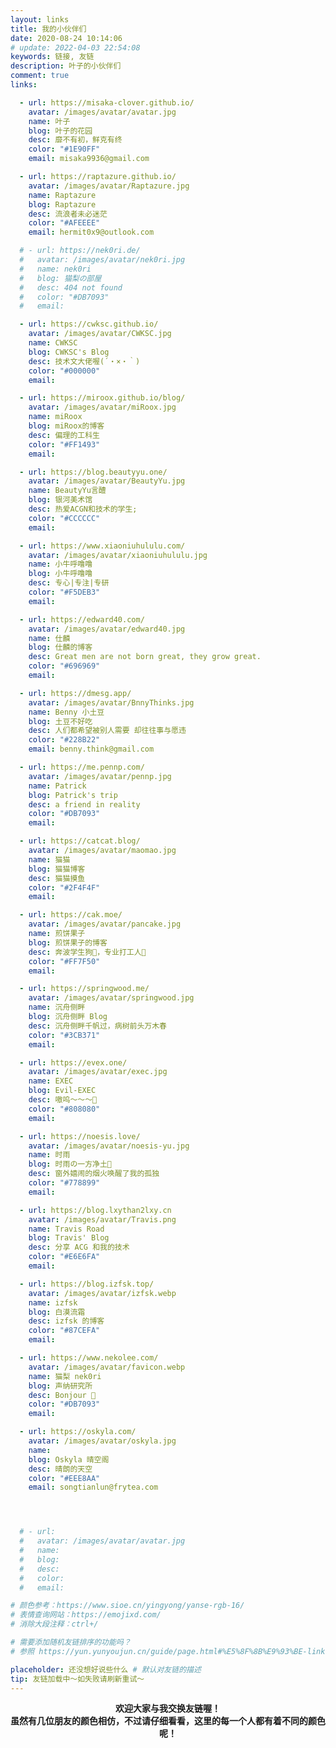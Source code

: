 ```yaml
---
layout: links
title: 我的小伙伴们
date: 2020-08-24 10:14:06
# update: 2022-04-03 22:54:08
keywords: 链接, 友链
description: 叶子的小伙伴们
comment: true
links: 

  - url: https://misaka-clover.github.io/
    avatar: /images/avatar/avatar.jpg
    name: 叶子
    blog: 叶子的花园
    desc: 靡不有初，鲜克有终
    color: "#1E90FF"
    email: misaka9936@gmail.com

  - url: https://raptazure.github.io/
    avatar: /images/avatar/Raptazure.jpg
    name: Raptazure
    blog: Raptazure
    desc: 流浪者未必迷茫
    color: "#AFEEEE"
    email: hermit0x9@outlook.com

  # - url: https://nek0ri.de/
  #   avatar: /images/avatar/nek0ri.jpg
  #   name: nek0ri
  #   blog: 猫梨の部屋
  #   desc: 404 not found
  #   color: "#DB7093"
  #   email: 

  - url: https://cwksc.github.io/
    avatar: /images/avatar/CWKSC.jpg
    name: CWKSC
    blog: CWKSC's Blog
    desc: 技术文大佬喔(´・×・｀) 
    color: "#000000"
    email:

  - url: https://miroox.github.io/blog/
    avatar: /images/avatar/miRoox.jpg
    name: miRoox
    blog: miRoox的博客
    desc: 偏理的工科生
    color: "#FF1493"
    email:

  - url: https://blog.beautyyu.one/
    avatar: /images/avatar/BeautyYu.jpg
    name: BeautyYu言醴
    blog: 银河美术馆
    desc: 热爱ACGN和技术的学生;
    color: "#CCCCCC"
    email: 

  - url: https://www.xiaoniuhululu.com/
    avatar: /images/avatar/xiaoniuhululu.jpg
    name: 小牛呼噜噜
    blog: 小牛呼噜噜
    desc: 专心|专注|专研
    color: "#F5DEB3"
    email: 

  - url: https://edward40.com/
    avatar: /images/avatar/edward40.jpg
    name: 仕麟
    blog: 仕麟的博客
    desc: Great men are not born great, they grow great.
    color: "#696969"
    email: 

  - url: https://dmesg.app/
    avatar: /images/avatar/BnnyThinks.jpg
    name: Benny 小土豆
    blog: 土豆不好吃
    desc: 人们都希望被别人需要 却往往事与愿违
    color: "#228B22"
    email: benny.think@gmail.com

  - url: https://me.pennp.com/
    avatar: /images/avatar/pennp.jpg
    name: Patrick
    blog: Patrick's trip
    desc: a friend in reality
    color: "#DB7093"
    email: 

  - url: https://catcat.blog/
    avatar: /images/avatar/maomao.jpg
    name: 猫猫
    blog: 猫猫博客
    desc: 猫猫摸鱼
    color: "#2F4F4F"
    email: 

  - url: https://cak.moe/
    avatar: /images/avatar/pancake.jpg
    name: 煎饼果子
    blog: 煎饼果子的博客
    desc: 奔波学生狗🎈，专业打工人🎯
    color: "#FF7F50"
    email: 

  - url: https://springwood.me/
    avatar: /images/avatar/springwood.jpg
    name: 沉舟侧畔
    blog: 沉舟侧畔 Blog
    desc: 沉舟侧畔千帆过，病树前头万木春
    color: "#3CB371"
    email: 

  - url: https://evex.one/
    avatar: /images/avatar/exec.jpg
    name: EXEC
    blog: Evil-EXEC
    desc: 嗷呜～～～🐺
    color: "#808080"
    email: 

  - url: https://noesis.love/
    avatar: /images/avatar/noesis-yu.jpg
    name: 时雨
    blog: 时雨の一方净土🌈
    desc: 窗外嬉闹的烟火唤醒了我的孤独
    color: "#778899"
    email: 

  - url: https://blog.lxythan2lxy.cn
    avatar: /images/avatar/Travis.png
    name: Travis Road
    blog: Travis' Blog
    desc: 分享 ACG 和我的技术
    color: "#E6E6FA"
    email: 

  - url: https://blog.izfsk.top/
    avatar: /images/avatar/izfsk.webp
    name: izfsk
    blog: 白漠流霜
    desc: izfsk 的博客
    color: "#87CEFA"
    email: 

  - url: https://www.nekolee.com/
    avatar: /images/avatar/favicon.webp
    name: 猫梨 nek0ri
    blog: 声纳研究所
    desc: Bonjour 👋
    color: "#DB7093"
    email: 

  - url: https://oskyla.com/
    avatar: /images/avatar/oskyla.jpg
    name: 
    blog: Oskyla 晴空阁
    desc: 晴朗的天空
    color: "#EEE8AA"
    email: songtianlun@frytea.com  




  # - url: 
  #   avatar: /images/avatar/avatar.jpg
  #   name: 
  #   blog: 
  #   desc: 
  #   color: 
  #   email: 

# 颜色参考：https://www.sioe.cn/yingyong/yanse-rgb-16/
# 表情查询网站：https://emojixd.com/
# 消除大段注释：ctrl+/

# 需要添加随机友链排序的功能吗？
# 参照 https://yun.yunyoujun.cn/guide/page.html#%E5%8F%8B%E9%93%BE-links

placeholder: 还没想好说些什么 # 默认对友链的描述
tip: 友链加载中～如失败请刷新重试～
---
```


<center><b>欢迎大家与我交换友链喔！</b></center>

<center><b>虽然有几位朋友的颜色相仿，不过请仔细看看，这里的每一个人都有着不同的颜色呢！</b></center>



